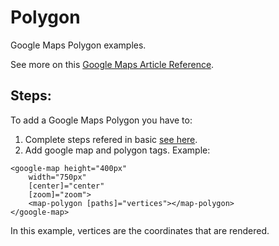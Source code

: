 # Polygon

Google Maps Polygon examples.

See more on this [Google Maps Article Reference](https://developers.google.com/maps/documentation/javascript?hl=es-419).

## Steps:

To add a Google Maps Polygon you have to:

1. Complete steps refered in basic [see here](../basic/basic.md).
2. Add google map and polygon tags. Example:

```
<google-map height="400px"
    width="750px"
    [center]="center"
    [zoom]="zoom">
    <map-polygon [paths]="vertices"></map-polygon>
</google-map>
```

In this example, vertices are the coordinates that are rendered.
